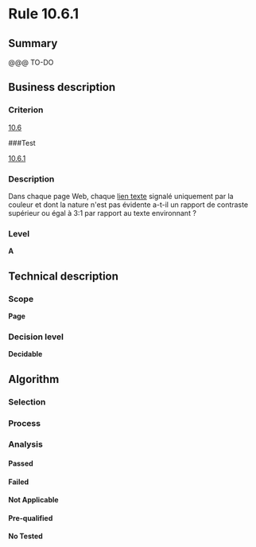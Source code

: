 # Rule 10.6.1

## Summary

@@@ TO-DO

## Business description

### Criterion

[10.6](http://references.modernisation.gouv.fr/sites/default/files/RGAA3_RC2-1/referentiel_technique.htm#crit-10-6)

###Test

[10.6.1](http://references.modernisation.gouv.fr/sites/default/files/RGAA3_RC2-1/referentiel_technique.htm#test-10-6-1)

### Description

Dans chaque page Web, chaque <a href="http://references.modernisation.gouv.fr/sites/default/files/RGAA3_RC2-1/glossaire.htm#mLienTexte">lien texte</a> signal&eacute; uniquement par la couleur et dont la nature n'est pas &eacute;vidente a-t-il un rapport de contraste sup&eacute;rieur ou &eacute;gal &agrave; 3:1 par rapport au texte environnant ?

### Level

**A**

## Technical description

### Scope

**Page**

### Decision level

**Decidable**

## Algorithm

### Selection

### Process

### Analysis

#### Passed

#### Failed

#### Not Applicable

#### Pre-qualified

#### No Tested 






